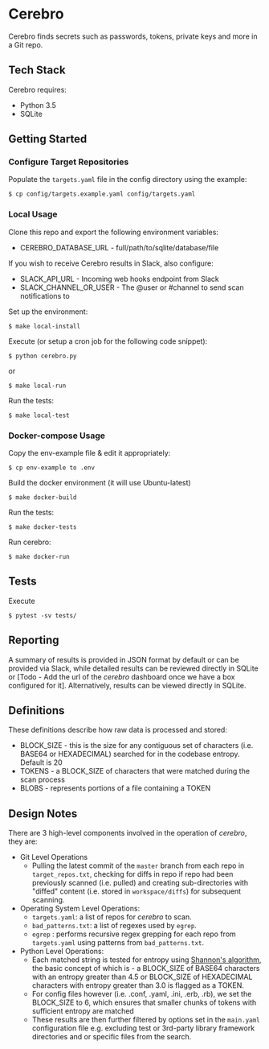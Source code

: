Cerebro
=======
Cerebro finds secrets such as passwords, tokens, private keys and more in a Git repo.

## Tech Stack
Cerebro requires:
* Python 3.5
* SQLite

## Getting Started
### Configure Target Repositories
Populate the `targets.yaml` file in the config directory using the example:

`$ cp config/targets.example.yaml config/targets.yaml`

### Local Usage
Clone this repo and export the following environment variables:
* CEREBRO_DATABASE_URL - full/path/to/sqlite/database/file

If you wish to receive Cerebro results in Slack, also configure:
* SLACK_API_URL - Incoming web hooks endpoint from Slack
* SLACK_CHANNEL_OR_USER - The @user or #channel to send scan notifications to

Set up the environment:

`$ make local-install`

Execute (or setup a cron job for the following code snippet):

`$ python cerebro.py` 

or

`$ make local-run`

Run the tests:

`$ make local-test`

### Docker-compose Usage
Copy the env-example file & edit it appropriately:

`$ cp env-example to .env`

Build the docker environment (it will use Ubuntu-latest)

`$ make docker-build`

Run the tests:

`$ make docker-tests`

Run cerebro:

`$ make docker-run`

## Tests
Execute
```
$ pytest -sv tests/
```

## Reporting
A summary of results is provided in JSON format by default or can be provided via Slack, while detailed results can be reviewed directly in SQLite or
[Todo - Add the url of the *cerebro* dashboard once we have a box configured for it]. Alternatively, results can be viewed directly in SQLite.

## Definitions
These definitions describe how raw data is processed and stored:
* BLOCK_SIZE - this is the size for any contiguous set of characters (i.e. BASE64 or HEXADECIMAL) searched for in the
codebase entropy. Default is 20
* TOKENS - a BLOCK_SIZE of characters that were matched during the scan process
* BLOBS - represents portions of a file containing a TOKEN

## Design Notes
There are 3 high-level components involved in the operation of *cerebro*, they are:
* Git Level Operations
    * Pulling the latest commit of the ```master``` branch from each repo in ```target_repos.txt```, checking for
    diffs in repo if repo had been previously scanned (i.e. pulled) and creating sub-directories with "diffed" content
    (i.e. stored in ```workspace/diffs```) for subsequent scanning.
* Operating System Level Operations:
    * ```targets.yaml```: a list of repos for *cerebro* to scan.
    * ```bad_patterns.txt```: a list of regexes used by ```egrep```.
    * ```egrep``` : performs recursive regex grepping for each repo from ```targets.yaml``` using patterns from
    ```bad_patterns.txt```.
* Python Level Operations:
    * Each matched string is tested for entropy
    using [Shannon's algorithm](http://blog.dkbza.org/2007/05/scanning-data-for-entropy-anomalies.html),
    the basic concept of which is - a BLOCK_SIZE of BASE64 characters with an entropy greater than 4.5 or BLOCK_SIZE
    of HEXADECIMAL characters with entropy greater than 3.0 is flagged as a TOKEN.
    * For config files however (i.e. .conf, .yaml, .ini, .erb, .rb), we set the BLOCK_SIZE to 6, which ensures that
    smaller chunks of tokens with sufficient entropy are matched
    * These results are then further filtered by options set in the ```main.yaml``` configuration file e.g. excluding test or 3rd-party library framework directories and or specific files from the search.
